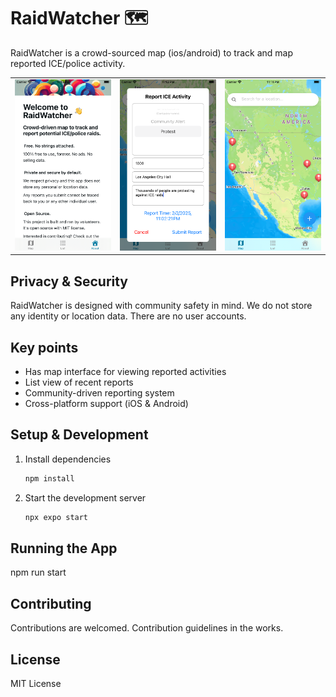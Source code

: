 # RaidWatcher 🗺️

RaidWatcher is a crowd-sourced map (ios/android) to track and map reported ICE/police activity.

<table>
  <tr>
    <td><img src="assets/images/app-about.png" alt="App Screenshot 1" title="App Screenshot 1" width="300"></td>
    <td><img src="assets/images/app-report.png" alt="App Screenshot 2" title="App Screenshot 2" width="300"></td>
    <td><img src="assets/images/app-map.png" alt="App Screenshot 3" title="App Screenshot 3" width="300"></td>
  </tr>
</table>

## Privacy & Security

RaidWatcher is designed with community safety in mind. We do not store any identity or location data. There are no user accounts.

## Key points

- Has map interface for viewing reported activities
- List view of recent reports
- Community-driven reporting system
- Cross-platform support (iOS & Android)

## Setup & Development

1. Install dependencies

   ```bash
   npm install
   ```

2. Start the development server
   ```bash
   npx expo start
   ```

## Running the App

npm run start

## Contributing

Contributions are welcomed. Contribution guidelines in the works.

## License

MIT License
